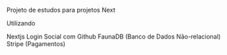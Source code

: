 Projeto de estudos para projetos Next

Utilizando

Nextjs
Login Social com Github
FaunaDB (Banco de Dados Não-relacional)
Stripe (Pagamentos)